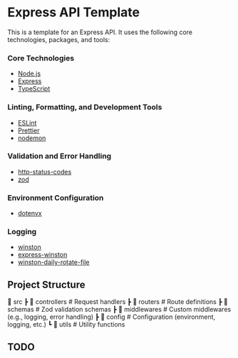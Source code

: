 # Express API Template

This is a template for an Express API. It uses the following core technologies, packages, and tools:

### Core Technologies

- [Node.js](https://nodejs.org/)
- [Express](https://expressjs.com/)
- [TypeScript](https://www.typescriptlang.org/)

### Linting, Formatting, and Development Tools

- [ESLint](https://eslint.org/)
- [Prettier](https://prettier.io/)
- [nodemon](https://www.npmjs.com/package/nodemon)

### Validation and Error Handling

- [http-status-codes](https://www.npmjs.com/package/http-status-codes)
- [zod](https://www.npmjs.com/package/zod)

### Environment Configuration

- [dotenvx](https://www.npmjs.com/package/dotenvx)

### Logging

- [winston](https://www.npmjs.com/package/winston)
- [express-winston](https://www.npmjs.com/package/express-winston)
- [winston-daily-rotate-file](https://www.npmjs.com/package/winston-daily-rotate-file)

## Project Structure

📁 src
┣ 📂 controllers # Request handlers
┣ 📂 routers # Route definitions
┣ 📂 schemas # Zod validation schemas
┣ 📂 middlewares # Custom middlewares (e.g., logging, error handling)
┣ 📂 config # Configuration (environment, logging, etc.)
┗ 📂 utils # Utility functions

## TODO
